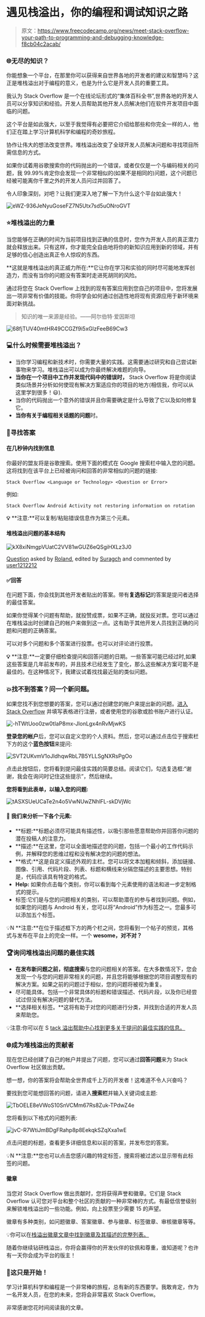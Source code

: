 # 遇见栈溢出，你的编程和调试知识之路

> 原文：<https://www.freecodecamp.org/news/meet-stack-overflow-your-path-to-programming-and-debugging-knowledge-f8cb04c2acab/>

### 🌐无尽的知识？

你能想象一个平台，在那里你可以获得来自世界各地的开发者的建议和智慧吗？这正是堆栈溢出对于编程的意义，也是为什么它是开发人员的重要工具。

我认为 Stack Overflow 是一个在线论坛形式的“集体百科全书”,世界各地的开发人员可以分享知识和经验。开发人员帮助其他开发人员解决他们在软件开发项目中面临的问题。

这个平台是如此强大，以至于我觉得有必要把它介绍给那些和你完全一样的人，他们正在踏上学习计算机科学和编程的奇妙旅程。

协作让伟大的想法改变世界。堆栈溢出改变了全球开发人员解决问题和寻找项目所需信息的方式。

如果你试着用谷歌搜索你的代码抛出的一个错误，或者仅仅是一个与编码相关的问题，我 99.99%肯定你会发现一个非常相似的(如果不是相同的)问题，这个问题已经被可能离你千里之外的开发人员问过并回答了。

令人印象深刻，对吧？让我们更深入地了解一下为什么这个平台如此强大！

![eWZ-936JeNyuGoseFZ7N5Utx7sd5uONroGVT](img/cfa1b2bee53bcdac2c91e3cceb590b3b.png)

### ⭐️堆栈溢出的力量

当您能够在正确的时间为当前项目找到正确的信息时，您作为开发人员的真正潜力就会释放出来。只有这样，你才能完全自由地将你的新知识应用到新的领域，并有足够的信心创造出真正令人惊叹的东西。

**这就是堆栈溢出的真正威力所在:**它让你在学习和实验的同时尽可能地发挥创造力，而没有当你的问题没有答案时走进死胡同的风险。

通过将您在 Stack Overflow 上找到的现有答案应用到您自己的项目中，您将发展出一项非常有价值的技能。你将学会如何通过创造性地将现有资源应用于新环境来面对新挑战。

> 知识的唯一来源是经验。——阿尔伯特·爱因斯坦

![68fjTUV40mtHR49CCGZf9i5xGlzFeeB69Cw3](img/f4e8a2a578490a1f330f298cd016c60e.png)

### 💻什么时候需要堆栈溢出？

*   当你学习编程和新技术时，你需要大量的实践。这需要通过研究和自己尝试新事物来学习。堆栈溢出可以成为你最终解决难题的向导。
*   **当你在一个项目中工作并发现代码中的错误时，** Stack Overflow 将是你阅读类似场景并分析如何使现有解决方案适应你的项目的地方(相信我，你可以从这里学到很多！😃).
*   当你的代码抛出一个意外的错误并且你需要确定是什么导致了它以及如何修复它。
*   **当你有关于编程相关话题的问题**时。

### 🚩寻找答案

#### **在几秒钟内找到信息**

你最好的盟友将是谷歌搜索。使用下面的模式在 Google 搜索栏中输入您的问题。这将找到在该平台上已经被询问和回答的非常相似的问题的链接:

```
Stack Overflow <Language or Technology> <Question or Error>
```

例如:

```
Stack Overflow Android Activity not restoring information on rotation
```

****💡**** **注意:**可以复制/粘贴错误信息作为第三个元素。

#### 堆栈溢出问题的基本结构

![kX8xiNmgpVUatC2VV81wGUZ6eQSgiHXLz3J0](img/70a7ae58f16bc606c75e883ac665f824.png)

[Question](https://stackoverflow.com/questions/5123407/losing-data-when-rotate-screen) asked by [Roland](https://stackoverflow.com/users/435267/roland), edited by [Suragch](https://stackoverflow.com/users/3681880/suragch) and commented by [user1212212](https://stackoverflow.com/users/1212212/user1212212)

#### ✅回答

在问题下面，你会找到其他开发者贴出的答案。带有**复选标记**的答案是提问者选择的最佳答案。

如果你觉得某个问题有帮助，就投赞成票，如果不正确，就投反对票。您可以通过在堆栈溢出时创建自己的帐户来做到这一点。这有助于其他开发人员找到正确的问题和问题的正确答案。

可以对多个问题和多个答案进行投票。也可以对评论进行投票。

****💡**** **注意:**一定要仔细检查提问和回答问题的日期。一些答案可能已经过时,如果这些答案是几年前发布的，并且技术已经发生了变化，那么这些解决方案可能不是最佳的。在这种情况下，我建议试着找找最近贴的类似问题。

### 💥找不到答案？问一个新问题。

如果您找不到您想要的答案，您可以通过创建您的帐户来提出新的问题。[进入 Stack Overflow](https://stackoverflow.com/) 并填写表格进行注册，或者使用您的谷歌或脸书账户进行认证。

![-hTWtUoo0zw0tIaP8mx-JlonLgx4nRvMjwKS](img/27a5b62ccf6468e908c60d779c444580.png)

**登录您的帐户**后，您可以自定义您的个人资料。然后，您可以通过点击位于搜索栏下方的这个**蓝色按钮**来提问:

![SVT2UKvmV1oJldhqwRbL7B5YLLSgNXRsPgOo](img/91b54f945f4183ceee7a1d148581baeb.png)

点击此按钮后，您将看到提问最佳实践的简要总结。阅读它们，勾选复选框:“谢谢，我会在询问时记住这些提示”，然后继续。

**您将看到此表单，以输入您的问题:**

![tASXSUeUCaTe2n4o5VwNUwZNhlFL-skDVjWc](img/80043422e111b93c0e0f3f3e2147c711.png)

#### **🔎** **我们来分析一下各个元素:**

*   **标题:**标题必须尽可能具有描述性，以吸引那些愿意帮助你并回答你问题的潜在投稿人的注意力。
*   **描述:**在这里，您可以全面地描述您的问题，包括一个最小的工作代码示例，并解释您的思维过程和没有解决您的问题的想法。
*   **格式:**这是自定义描述外观的主栏。您可以将文本加粗和倾斜，添加链接、图像、引用、代码片段、列表、标题和横线来分隔您描述的主要思想。特别是，代码应该具有特定的格式。
*   **Help:** 如果你点击每个类别，你可以看到每个元素使用的语法和进一步定制格式的提示。
*   标签:它们是与您的问题相关的类别，可以帮助潜在的参与者找到问题。例如，如果您的问题与 Android 有关，您可以将“Android”作为标签之一。您最多可以添加五个标签。

💡N **注意:**在位于描述框下方的两个栏之间，您将看到一个帖子的预览，其格式与发布在平台上的完全一样。一个 **wesome，对不对？**

### 🏆询问堆栈溢出问题的最佳实践

*   **在发布新问题之前，彻底搜索**与您的问题相关的答案。在大多数情况下，您会发现一个与您的问题非常相关的问题，并且您将能够根据您的项目调整现有的解决方案。如果之前的问题过于相似，您的问题将被视为重复。
*   尽可能具体。包括一个非常具体的标题和错误描述、代码片段，以及你已经尝试过但没有解决问题的替代方法。
*   **选择相关标签。**这将有助于对您的问题进行分类，并找到合适的开发人员来帮助您。

💡注意:你可以在 S [tack 溢出帮助中心找到更多关于提问的最佳实践的信息。](https://stackoverflow.com/help/how-to-ask)

### 🌐成为堆栈溢出的贡献者

现在您已经创建了自己的帐户并提出了问题，您可以通过**回答问题**来为 Stack Overflow 社区做出贡献。

想一想，你的答案将会帮助全世界成千上万的开发者！这难道不令人兴奋吗？

要找到您可能想回答的问题，请进入**搜索栏**并输入关键词或主题:

![TbOELE8eVWoS10SnVCMm67Rs8Zuk-TPdwZ4e](img/a2176d341d3566ee625b9c5c505d9228.png)

您将看到以下格式的问题列表:

![jvC-R7WtiJmBDgFRahp8p8EekqkSZqXxa1wE](img/e3cc2cb11e7a2f7c19113053014ca474.png)

点击问题的标题，查看更多详细信息和以前的答案，并发布您的答案。

💡N **注意:**您也可以点击您感兴趣的特定标签，搜索将被过滤以显示带有此标签的问题。

#### 徽章

当您对 Stack Overflow 做出贡献时，您将获得声誉和徽章。它们是 Stack Overflow 认可您对平台和整个社区的贡献的一种非常棒的方式。有最低信誉级别来解锁堆栈溢出的一些功能。例如，向上投票至少需要 15 的声望。

徽章有多种类别，如问题徽章、答案徽章、参与徽章、标签徽章、审核徽章等等。

💡你可以在[栈溢出徽章文章中找到徽章及其描述的完整列表。](https://stackoverflow.com/help/badges)

随着你继续钻研栈溢出，你将会赢得你的开发伙伴的钦佩和尊重，谁知道呢？也许有一天你会成为平台的版主！

### 👋这只是开始！

学习计算机科学和编程是一个非常棒的旅程，总有新的东西要学。我敢肯定，作为一名开发人员，在您的未来，您将会非常喜欢 Stack Overflow。

非常感谢您花时间阅读我的文章。